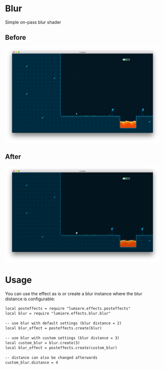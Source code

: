 # Blur
Simple on-pass blur shader

## Before
![](doc/before.png)

## After
![](doc/after.png)

# Usage
You can use the effect as is or create a blur instance where the blur distance is configurable:

	local posteffects = require "lumiere.effects.posteffects"
	local blur = require "lumiere.effects.blur.blur"

	-- use blur with default settings (blur distance = 2)
	local blur_effect = posteffects.create(blur)

	-- use blur with custom settings (blur distance = 3)
	local custom_blur = blur.create(3)
	local blur_effect = posteffects.create(custom_blur)

	-- distance can also be changed afterwards
	custom_blur.distance = 4
